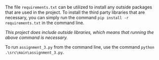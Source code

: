 The file <code>requirements.txt</code> can be utilized to install any outside packages that are used in the project. To install the third party libraries that are necessary, you can simply run the command
<code>pip install -r requirements.txt</code> in the command line. 

*<em>This project does include outside libraries, which means that running the above command is necessary.</em>*

To run <code>assignment_3.py</code> from the command line, use the command <code>python .\src\main\assignment_3.py</code>.